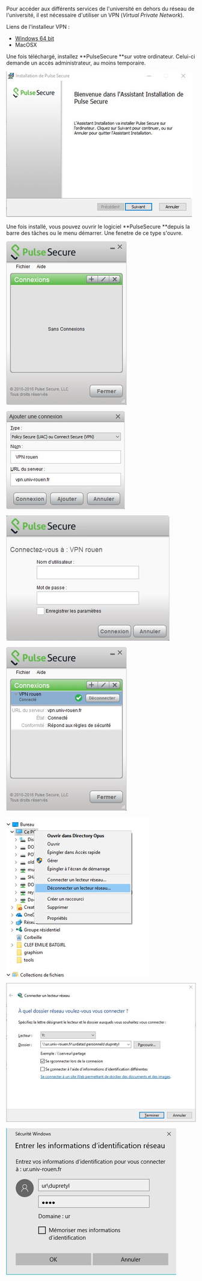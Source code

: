 Pour accéder aux différents services de l'université en dehors du réseau de l'université, il est nécessaire d'utiliser un VPN (_Virtual Private Network_).

Liens de l'installeur VPN : 
- [Windows 64 bit](http://communaute-universitaire.univ-rouen.fr/medias/fichier/ps-pulse-win-5-2r6-0-b977-64bitinstaller_1482848836979-msi)
- MacOSX

Une fois téléchargé, installez **PulseSecure **sur votre ordinateur. Celui-ci demande un accès administrateur, au moins temporaire.

![pulseSecure](/images/pulsesecure1.jpg)

Une fois installé, vous pouvez ouvrir le logiciel **PulseSecure **depuis la barre des tâches ou le menu démarrer. Une fenetre de ce type s'ouvre.

![pulseSecure](/images/pulsesecure2.jpg)

![pulseSecure](/images/pulsesecure3.jpg)

![pulseSecure](/images/pulsesecure4.jpg)

![pulseSecure](/images/pulsesecure5.jpg)

![](images/newnetworkfolder.jpg)

![](/images/vpnreseau.jpg)

![](/images/vpnreseau2.jpg)